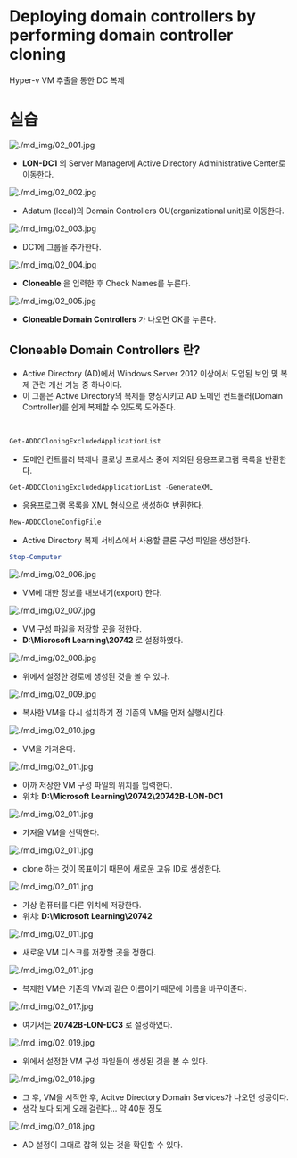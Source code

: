 # Deploying domain controllers by performing domain controller cloning

Hyper-v VM 추출을 통한 DC 복제

# 실습

![./md_img/02_001.jpg](./md_img/02_001.jpg)

* __LON-DC1__ 의 Server Manager에 Active Directory Administrative Center로 이동한다.

![./md_img/02_002.jpg](./md_img/02_002.jpg)

* Adatum (local)의  Domain Controllers OU(organizational unit)로 이동한다.

![./md_img/02_003.jpg](./md_img/02_003.jpg)

* DC1에 그룹을 추가한다.

![./md_img/02_004.jpg](./md_img/02_004.jpg)

* __Cloneable__ 을 입력한 후 Check Names를 누른다.

![./md_img/02_005.jpg](./md_img/02_005.jpg)

* __Cloneable Domain Controllers__ 가 나오면 OK를 누른다.

## Cloneable Domain Controllers 란?

* Active Directory (AD)에서 Windows Server 2012 이상에서 도입된 보안 및 복제 관련 개선 기능 중 하나이다.
* 이 그룹은 Active Directory의 복제를 향상시키고 AD 도메인 컨트롤러(Domain Controller)를 쉽게 복제할 수 있도록 도와준다.

<br>

```powershell
Get-ADDCCloningExcludedApplicationList
```

* 도메인 컨트롤러 복제나 클로닝 프로세스 중에 제외된 응용프로그램 목록을 반환한다.

```powershell
Get-ADDCCloningExcludedApplicationList -GenerateXML
```

* 응용프로그램 목록을 XML 형식으로 생성하여 반환한다.

```powershell
New-ADDCCloneConfigFile
```
*  Active Directory 복제 서비스에서 사용할 클론 구성 파일을 생성한다.

```powershell
Stop-Computer
```

![./md_img/02_006.jpg](./md_img/02_006.jpg)

* VM에 대한 정보를 내보내기(export) 한다.

![./md_img/02_007.jpg](./md_img/02_007.jpg)

* VM 구성 파일을 저장할 곳을 정한다.
* __D:\Microsoft Learning\20742__ 로 설정하였다.

![./md_img/02_008.jpg](./md_img/02_008.jpg)

* 위에서 설정한 경로에 생성된 것을 볼 수 있다.

![./md_img/02_009.jpg](./md_img/02_009.jpg)

* 복사한 VM을 다시 설치하기 전 기존의 VM을 먼저 실행시킨다.

![./md_img/02_010.jpg](./md_img/02_010.jpg)

* VM을 가져온다.

![./md_img/02_011.jpg](./md_img/02_011.jpg)

* 아까 저장한 VM 구성 파일의 위치를 입력한다.
* 위치: __D:\Microsoft Learning\20742\20742B-LON-DC1__

![./md_img/02_011.jpg](./md_img/02_012.jpg)

* 가져올 VM을 선택한다.

![./md_img/02_011.jpg](./md_img/02_013.jpg)

* clone 하는 것이 목표이기 때문에 새로운 고유 ID로 생성한다.

![./md_img/02_011.jpg](./md_img/02_014.jpg)

* 가상 컴퓨터를 다른 위치에 저장한다.
* 위치: __D:\Microsoft Learning\20742__

![./md_img/02_011.jpg](./md_img/02_015.jpg)

* 새로운 VM 디스크를 저장할 곳을 정한다.

![./md_img/02_011.jpg](./md_img/02_016.jpg)

* 복제한 VM은 기존의 VM과 같은 이름이기 때문에 이름을 바꾸어준다.

![./md_img/02_017.jpg](./md_img/02_017.jpg)

* 여기서는 __20742B-LON-DC3__ 로 설정하였다.

![./md_img/02_019.jpg](./md_img/02_019.jpg)

* 위에서 설정한 VM 구성 파일들이 생성된 것을 볼 수 있다.

![./md_img/02_018.jpg](./md_img/02_018.jpg)

* 그 후, VM을 시작한 후, Acitve Directory Domain Services가 나오면 성공이다.
* 생각 보다 되게 오래 걸린다... 약 40분 정도

![./md_img/02_018.jpg](./md_img/02_020.jpg)

* AD 설정이 그대로 잡혀 있는 것을 확인할 수 있다.

